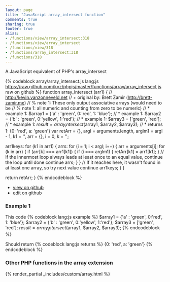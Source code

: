 ```yaml
---
layout: page
title: "JavaScript array_intersect function"
comments: true
sharing: true
footer: true
alias:
- /functions/view/array_intersect:318
- /functions/view/array_intersect
- /functions/view/318
- /functions/array_intersect:318
- /functions/318
---
```

<!-- Generated by Rakefile:build -->
A JavaScript equivalent of PHP's array_intersect

{% codeblock array/array_intersect.js lang:js https://raw.github.com/kvz/phpjs/master/functions/array/array_intersect.js raw on github %}
function array_intersect (arr1) {
  // http://kevin.vanzonneveld.net
  // +   original by: Brett Zamir (http://brett-zamir.me)
  // %        note 1: These only output associative arrays (would need to be
  // %        note 1: all numeric and counting from zero to be numeric)
  // *     example 1: $array1 = {'a' : 'green', 0:'red', 1: 'blue'};
  // *     example 1: $array2 = {'b' : 'green', 0:'yellow', 1:'red'};
  // *     example 1: $array3 = ['green', 'red'];
  // *     example 1: $result = array_intersect($array1, $array2, $array3);
  // *     returns 1: {0: 'red', a: 'green'}
  var retArr = {},
    argl = arguments.length,
    arglm1 = argl - 1,
    k1 = '',
    arr = {},
    i = 0,
    k = '';

  arr1keys: for (k1 in arr1) {
    arrs: for (i = 1; i < argl; i++) {
      arr = arguments[i];
      for (k in arr) {
        if (arr[k] === arr1[k1]) {
          if (i === arglm1) {
            retArr[k1] = arr1[k1];
          }
          // If the innermost loop always leads at least once to an equal value, continue the loop until done
          continue arrs;
        }
      }
      // If it reaches here, it wasn't found in at least one array, so try next value
      continue arr1keys;
    }
  }

  return retArr;
}
{% endcodeblock %}

 - [view on github](https://github.com/kvz/phpjs/blob/master/functions/array/array_intersect.js)
 - [edit on github](https://github.com/kvz/phpjs/edit/master/functions/array/array_intersect.js)

### Example 1
This code
{% codeblock lang:js example %}
$array1 = {'a' : 'green', 0:'red', 1: 'blue'};
$array2 = {'b' : 'green', 0:'yellow', 1:'red'};
$array3 = ['green', 'red'];
$result = array_intersect($array1, $array2, $array3);
{% endcodeblock %}

Should return
{% codeblock lang:js returns %}
{0: 'red', a: 'green'}
{% endcodeblock %}


### Other PHP functions in the array extension
{% render_partial _includes/custom/array.html %}
